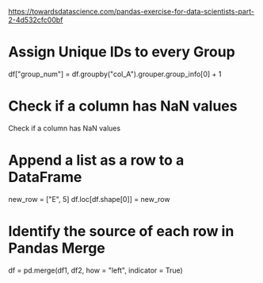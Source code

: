 https://towardsdatascience.com/pandas-exercise-for-data-scientists-part-2-4d532cfc00bf

# Assign Unique IDs to every Group
df["group_num"] = df.groupby("col_A").grouper.group_info[0] + 1

# Check if a column has NaN values
Check if a column has NaN values

# Append a list as a row to a DataFrame
new_row = ["E", 5]
df.loc[df.shape[0]] = new_row

# Identify the source of each row in Pandas Merge
df = pd.merge(df1, df2, how = "left", indicator = True)


